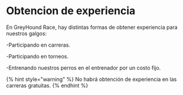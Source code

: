 # Obtencion de experiencia

En GreyHound Race, hay distintas formas de obtener experiencia para nuestros galgos:

\-Participando en carreras.

\-Participando en torneos.

\-Entrenando nuestros perros en el entrenador por un costo fijo.

{% hint style="warning" %}
No habrá obtención de experiencia en las carreras gratuitas.
{% endhint %}

